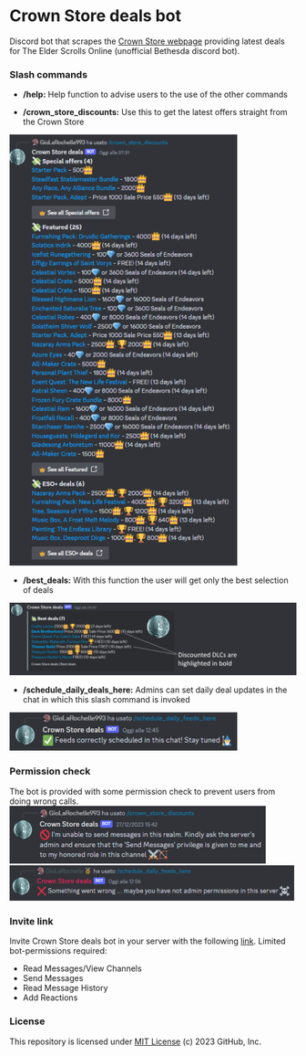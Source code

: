 #  Crown Store deals bot
Discord bot that scrapes the [Crown Store webpage](https://www.elderscrollsonline.com/en-us/crownstore) providing latest deals for The Elder Scrolls Online (unofficial Bethesda discord bot).

### Slash commands
* **/help:** Help function to advise users to the use of the other commands

* **/crown_store_discounts:** Use this to get the latest offers straight from the Crown Store
<img src="https://github.com/MCilento93/Crown-Store-deals-bot/blob/main/images/sample_results.png" width="400px">

* **/best_deals:** With this function the user will get only the best selection of deals
<img src="https://github.com/MCilento93/Crown-Store-deals-bot/blob/main/images/sample_embed.png" width="700px">

* **/schedule_daily_deals_here:** Admins can set daily deal updates in the chat in which this slash command is invoked
<img src="https://github.com/MCilento93/Crown-Store-deals-bot/blob/main/images/sample_scheduling.png" width="400px">

### Permission check
The bot is provided with some permission check to prevent users from doing wrong calls. 
<img src="https://github.com/MCilento93/Crown-Store-deals-bot/blob/main/images/sample_permission_01.png" width="450px"><br>
<img src="https://github.com/MCilento93/Crown-Store-deals-bot/blob/main/images/sample_permission_02.png" width="500px">

### Invite link
Invite Crown Store deals bot in your server with the following [link](https://discord.com/api/oauth2/authorize?client_id=1180792508247199835&permissions=3072&scope=bot).
Limited bot-permissions required:
* Read Messages/View Channels
* Send Messages
* Read Message History
* Add Reactions

### License
This repository is licensed under [MIT License](LICENSE) (c) 2023 GitHub, Inc.
